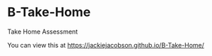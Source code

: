 # B-Take-Home
Take Home Assessment

You can view this at https://jackiejacobson.github.io/B-Take-Home/
